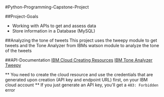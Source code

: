 #Python-Programming-Capstone-Project

##Project-Goals
- Working with APIs to get and assess data
- Store information in a Database (MySQL)

##Analyzing the tone of tweets
This project uses the tweepy module to get tweets and the Tone Analyzer from IBMs watson module to analyze the tone of the tweets

##API-Documentation
[IBM Cloud Creating Resources](https://cloud.ibm.com/docs/account?topic=account-manage_resource)
[IBM Tone Analyzer](https://cloud.ibm.com/apidocs/tone-analyzer?code=python#tone)
[Tweepy](https://docs.tweepy.org/en/v3.10.0/install.html)

** You need to create the cloud resource and use the credentials that are generated upon creation (API key and endpoint URL) first, on your IBM cloud account
** If you just generate an API key, you'll get a `403: Forbidden` error